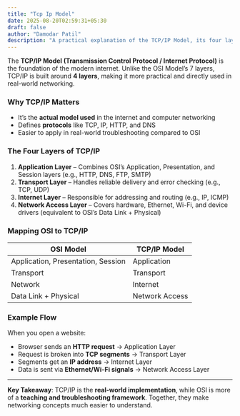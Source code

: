 ```yaml
---
title: "Tcp Ip Model"
date: 2025-08-20T02:59:31+05:30
draft: false
author: "Damodar Patil"
description: "A practical explanation of the TCP/IP Model, its four layers, and how it maps to the OSI Model."
---
```

The **TCP/IP Model (Transmission Control Protocol / Internet Protocol)** is the foundation of the modern internet. Unlike the OSI Model’s 7 layers, TCP/IP is built around **4 layers**, making it more practical and directly used in real-world networking.  

### Why TCP/IP Matters
- It’s the **actual model used** in the internet and computer networking  
- Defines **protocols** like TCP, IP, HTTP, and DNS  
- Easier to apply in real-world troubleshooting compared to OSI  

### The Four Layers of TCP/IP
1. **Application Layer** – Combines OSI’s Application, Presentation, and Session layers (e.g., HTTP, DNS, FTP, SMTP)  
2. **Transport Layer** – Handles reliable delivery and error checking (e.g., TCP, UDP)  
3. **Internet Layer** – Responsible for addressing and routing (e.g., IP, ICMP)  
4. **Network Access Layer** – Covers hardware, Ethernet, Wi-Fi, and device drivers (equivalent to OSI’s Data Link + Physical)  

### Mapping OSI to TCP/IP
| OSI Model            | TCP/IP Model        |
|----------------------|---------------------|
| Application, Presentation, Session | Application |
| Transport            | Transport |
| Network              | Internet |
| Data Link + Physical | Network Access |

### Example Flow
When you open a website:
- Browser sends an **HTTP request** → Application Layer  
- Request is broken into **TCP segments** → Transport Layer  
- Segments get an **IP address** → Internet Layer  
- Data is sent via **Ethernet/Wi-Fi signals** → Network Access Layer  

---

**Key Takeaway**: TCP/IP is the **real-world implementation**, while OSI is more of a **teaching and troubleshooting framework**. Together, they make networking concepts much easier to understand.
